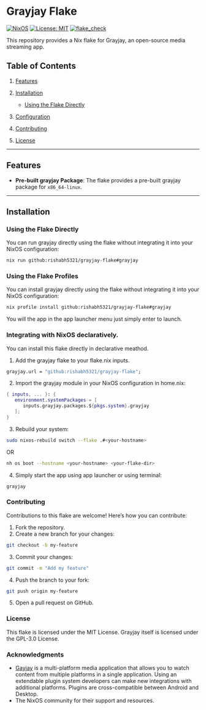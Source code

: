 # Grayjay Flake

[![NixOS](https://img.shields.io/badge/NixOS-supported-blue.svg)](https://nixos.org)
[![License: MIT](https://img.shields.io/badge/License-MIT-green.svg)](LICENSE)
[![flake_check](https://github.com/Rishabh5321/grayjay-flake/actions/workflows/flake_check.yml/badge.svg)](https://github.com/Rishabh5321/grayjay-flake/actions/workflows/flake_check.yml)

This repository provides a Nix flake for Grayjay, an open-source media streaming app.

## Table of Contents
1. [Features](#features)
2. [Installation](#installation)

   - [Using the Flake Directly](#using-the-flake-directly)

3. [Configuration](#configuration)
4. [Contributing](#contributing)
5. [License](#license)

---

## Features
- **Pre-built grayjay Package**: The flake provides a pre-built grayjay package for `x86_64-linux`.

---

## Installation

### Using the Flake Directly
You can run grayjay directly using the flake without integrating it into your NixOS configuration:

```bash
nix run github:rishabh5321/grayjay-flake#grayjay
```
### Using the Flake Profiles

You can install grayjay directly using the flake without integrating it into your NixOS configuration:
```bash
nix profile install github:rishabh5321/grayjay-flake#grayjay
```
You will the app in the app launcher menu just simply enter to launch.

### Integrating with NixOS declaratively.

You can install this flake directly in declarative meathod.

1. Add the grayjay flake to your flake.nix inputs.
```nix
grayjay.url = "github:rishabh5321/grayjay-flake";
```
2. Import the grayjay module in your NixOS configuration in home.nix:
```nix
{ inputs, ... }: {
   environment.systemPackages = [  
      inputs.grayjay.packages.${pkgs.system}.grayjay
   ];
}
```
3. Rebuild your system:
```bash
sudo nixos-rebuild switch --flake .#<your-hostname>
```
OR
```bash
nh os boot --hostname <your-hostname> <your-flake-dir>
```
4. Simply start the app using app launcher or using terminal:
```bash
grayjay
```

### Contributing

Contributions to this flake are welcome! Here’s how you can contribute:
1. Fork the repository.
2. Create a new branch for your changes:
```bash
git checkout -b my-feature
```
3. Commit your changes:
```bash
git commit -m "Add my feature"
```
4. Push the branch to your fork:
```bash
git push origin my-feature
```
5. Open a pull request on GitHub.

### License
This flake is licensed under the MIT License. Grayjay itself is licensed under the GPL-3.0 License.

### Acknowledgments
- [Gayjay](https://github.com/futo-org/Grayjay.Desktop) is a multi-platform media application that allows you to watch content from multiple platforms in a single application. Using an extendable plugin system developers can make new integrations with additional platforms. Plugins are cross-compatible between Android and Desktop.
- The NixOS community for their support and resources.